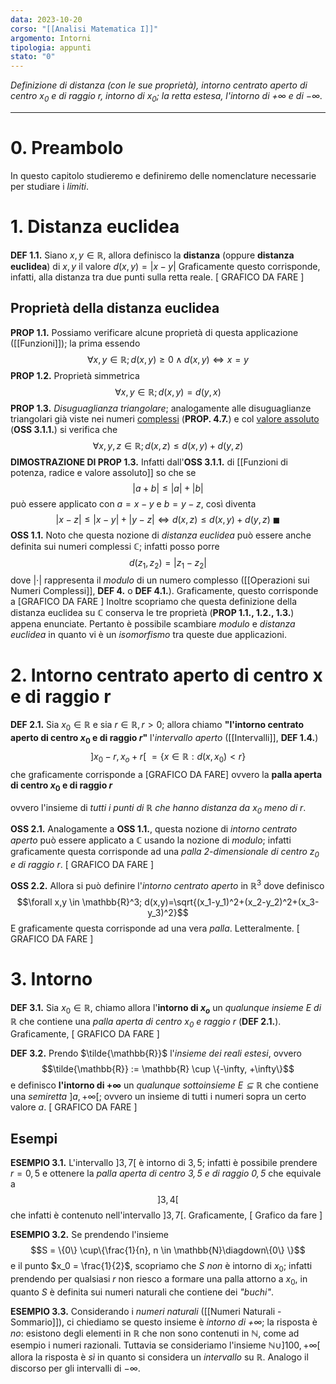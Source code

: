 ```yaml
---
data: 2023-10-20
corso: "[[Analisi Matematica I]]"
argomento: Intorni
tipologia: appunti
stato: "0"
---
```

*Definizione di distanza (con le sue proprietà), intorno centrato aperto di centro $x_0$ e di raggio $r$, intorno di $x_0$; la retta estesa, l'intorno di $+\infty$ e di $-\infty$.*
- - -
# 0. Preambolo
In questo capitolo studieremo e definiremo delle nomenclature necessarie per studiare i *limiti*.

# 1. Distanza euclidea
**DEF 1.1.** Siano $x, y \in \mathbb{R}$, allora definisco la **distanza** (oppure **distanza euclidea**) di $x, y$ il valore $d(x,y) = | x - y |$
Graficamente questo corrisponde, infatti, alla distanza tra due punti sulla retta reale.
[ GRAFICO DA FARE ]

## Proprietà della distanza euclidea
**PROP 1.1.** Possiamo verificare alcune proprietà di questa applicazione ([[Funzioni]]); la prima essendo $$\forall x, y \in \mathbb{R}; d(x,y) \geq 0 \land d(x,y) \iff x=y$$
**PROP 1.2.** Proprietà simmetrica $$\forall x,y \in \mathbb{R}; d(x,y) = d(y,x)$$
**PROP 1.3.** *Disuguaglianza triangolare*; analogamente alle disuguaglianze triangolari già viste nei numeri [complessi](Operazioni%20sui%20Numeri%20Complessi) (**PROP. 4.7.**) e col [valore assoluto](Funzioni%20di%20potenza,%20radice%20e%20valore%20assoluto) (**OSS 3.1.1.**) si verifica che $$\forall x,y,z \in \mathbb{R}; d(x,z) \leq d(x,y)+d(y,z)$$
**DIMOSTRAZIONE DI PROP 1.3.** Infatti dall'**OSS 3.1.1.** di [[Funzioni di potenza, radice e valore assoluto]] so che se $$|a+b|\leq|a|+|b|$$può essere applicato con $a=x-y$ e $b=y-z$, così diventa $$|x-z|\leq|x-y|+|y-z| \iff d(x,z) \leq d(x,y) + d(y,z) \ \blacksquare$$
**OSS 1.1.** Noto che questa nozione di *distanza euclidea* può essere anche definita sui numeri complessi $\mathbb{C}$; infatti posso porre $$d(z_1,z_2) = |z_1-z_2|$$dove $|\cdot|$ rappresenta il *modulo* di un numero complesso ([[Operazioni sui Numeri Complessi]], **DEF 4.** o **DEF 4.1.**).
Graficamente, questo corrisponde a 
[GRAFICO DA FARE ]
Inoltre scopriamo che questa definizione della distanza euclidea su $\mathbb{C}$ conserva le tre proprietà (**PROP 1.1., 1.2., 1.3.**) appena enunciate. Pertanto è possibile scambiare *modulo* e *distanza euclidea* in quanto vi è un *isomorfismo* tra queste due applicazioni.

# 2. Intorno centrato aperto di centro x e di raggio r
**DEF 2.1.** Sia $x_0 \in \mathbb{R}$ e sia $r \in \mathbb{R}, r> 0$; allora chiamo **"l'intorno centrato aperto di centro $x_0$ e di raggio $r$"** l'*intervallo aperto* ([[Intervalli]], **DEF 1.4.**) $$]x_0-r, x_o+r[ \ = \{x \in \mathbb{R}: d(x,x_0) < r\}$$che graficamente corrisponde a 
[GRAFICO DA FARE]
ovvero la **palla aperta di centro $x_0$ e di raggio $r$**

ovvero l'insieme di *tutti i punti di $\mathbb{R}$ che hanno distanza da $x_0$ meno di $r$*.

**OSS 2.1.** Analogamente a **OSS 1.1.**, questa nozione di *intorno centrato aperto* può essere applicato a $\mathbb{C}$ usando la nozione di *modulo*; infatti graficamente questa corrisponde ad una *palla 2-dimensionale di centro $z_0$ e di raggio $r$*.
[ GRAFICO DA FARE ]

**OSS 2.2.** Allora si può definire l'*intorno centrato aperto* in $\mathbb{R}^3$ dove definisco $$\forall x,y \in \mathbb{R}^3; d(x,y)=\sqrt{(x_1-y_1)^2+(x_2-y_2)^2+(x_3-y_3)^2}$$
E graficamente questa corrisponde ad una vera *palla*. Letteralmente.
[ GRAFICO DA FARE ]

# 3. Intorno
**DEF 3.1.** Sia $x_0 \in \mathbb{R}$, chiamo allora l'**intorno di $x_o$** un *qualunque insieme $E$ di $\mathbb{R}$* che contiene una *palla aperta di centro $x_0$ e raggio $r$* (**DEF 2.1.**).
Graficamente,
[ GRAFICO DA FARE ]

**DEF 3.2.** Prendo $\tilde{\mathbb{R}}$ l'*insieme dei reali estesi*, ovvero $$\tilde{\mathbb{R}} := \mathbb{R} \cup \{-\infty, +\infty\}$$e definisco **l'intorno di $+\infty$** un *qualunque sottoinsieme $E \subseteq \mathbb{R}$* che contiene una *semiretta* $]a, +\infty[$; ovvero un insieme di tutti i numeri sopra un certo valore $a$.
[ GRAFICO DA FARE ]
## Esempi
**ESEMPIO 3.1.** L'intervallo $]3,7[$ è intorno di $3,5$; infatti è possibile prendere $r = 0,5$ e ottenere la *palla aperta di centro $3,5$ e di raggio $0,5$* che equivale a $$]3, 4[$$che infatti è contenuto nell'intervallo $]3, 7[$.
Graficamente,
[ Grafico da fare ]

**ESEMPIO 3.2.** Se prendendo l'insieme $$S = \{0\} \cup\{\frac{1}{n}, n \in \mathbb{N}\diagdown\{0\} \}$$e il punto $x_0 = \frac{1}{2}$, scopriamo che $S$ *non* è intorno di $x_0$; infatti prendendo per qualsiasi $r$ non riesco a formare una palla attorno a $x_0$, in quanto $S$ è definita sui numeri naturali che contiene dei *"buchi"*.

**ESEMPIO 3.3.** Considerando i *numeri naturali* ([[Numeri Naturali - Sommario]]), ci chiediamo se questo insieme è *intorno di $+\infty$*; la risposta è *no*: esistono degli elementi in $\mathbb{R}$ che non sono contenuti in $\mathbb{N}$, come ad esempio i numeri razionali.
Tuttavia se consideriamo l'insieme $\mathbb{N} \cup ]100, +\infty[$ allora la risposta è *sì* in quanto si considera un *intervallo* su $\mathbb{R}$.
Analogo il discorso per gli intervalli di $-\infty$.

